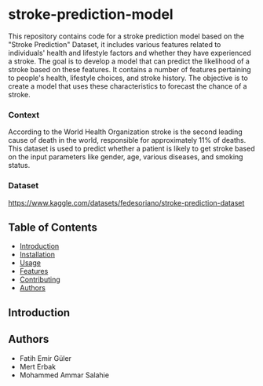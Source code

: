 # stroke-prediction-model
This repository contains code for a stroke prediction model based on the "Stroke Prediction" Dataset, it includes various features related to individuals' health and lifestyle factors and whether they have experienced a stroke. The goal is to develop a model that can predict the likelihood of a stroke based on these features. It contains a number of features pertaining to people's health, lifestyle choices, and stroke history. The objective is to create a model that uses these characteristics to forecast the chance of a stroke.
### Context
According to the World Health Organization stroke is the second leading cause of death in the world, responsible for approximately 11% of deaths. This dataset is used to predict whether a patient is likely to get stroke based on the input parameters like gender, age, various diseases, and smoking status.

### Dataset
https://www.kaggle.com/datasets/fedesoriano/stroke-prediction-dataset

## Table of Contents

- [Introduction](#Introduction)
- [Installation](#installation)
- [Usage](#usage)
- [Features](#features)
- [Contributing](#contributing)
- [Authors](#authors)

## Introduction



## Authors
- Fatih Emir Güler
- Mert Erbak 
- Mohammed Ammar Salahie

